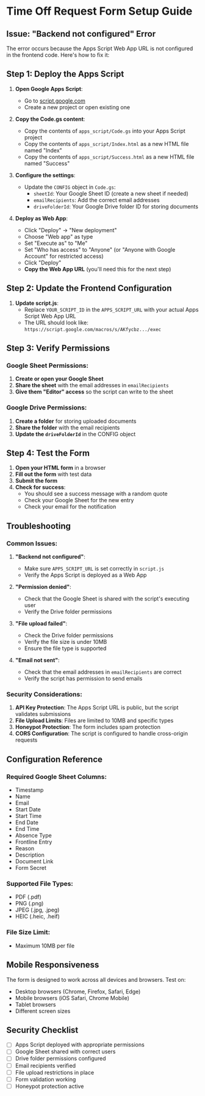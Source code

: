 # Time Off Request Form Setup Guide

## Issue: "Backend not configured" Error

The error occurs because the Apps Script Web App URL is not configured in the frontend code. Here's how to fix it:

## Step 1: Deploy the Apps Script

1. **Open Google Apps Script**:
   - Go to [script.google.com](https://script.google.com)
   - Create a new project or open existing one

2. **Copy the Code.gs content**:
   - Copy the contents of `apps_script/Code.gs` into your Apps Script project
   - Copy the contents of `apps_script/Index.html` as a new HTML file named "Index"
   - Copy the contents of `apps_script/Success.html` as a new HTML file named "Success"

3. **Configure the settings**:
   - Update the `CONFIG` object in `Code.gs`:
     - `sheetId`: Your Google Sheet ID (create a new sheet if needed)
     - `emailRecipients`: Add the correct email addresses
     - `driveFolderId`: Your Google Drive folder ID for storing documents

4. **Deploy as Web App**:
   - Click "Deploy" → "New deployment"
   - Choose "Web app" as type
   - Set "Execute as" to "Me"
   - Set "Who has access" to "Anyone" (or "Anyone with Google Account" for restricted access)
   - Click "Deploy"
   - **Copy the Web App URL** (you'll need this for the next step)

## Step 2: Update the Frontend Configuration

1. **Update script.js**:
   - Replace `YOUR_SCRIPT_ID` in the `APPS_SCRIPT_URL` with your actual Apps Script Web App URL
   - The URL should look like: `https://script.google.com/macros/s/AKfycbz.../exec`

## Step 3: Verify Permissions

### Google Sheet Permissions:
1. **Create or open your Google Sheet**
2. **Share the sheet** with the email addresses in `emailRecipients`
3. **Give them "Editor" access** so the script can write to the sheet

### Google Drive Permissions:
1. **Create a folder** for storing uploaded documents
2. **Share the folder** with the email recipients
3. **Update the `driveFolderId`** in the CONFIG object

## Step 4: Test the Form

1. **Open your HTML form** in a browser
2. **Fill out the form** with test data
3. **Submit the form**
4. **Check for success**:
   - You should see a success message with a random quote
   - Check your Google Sheet for the new entry
   - Check your email for the notification

## Troubleshooting

### Common Issues:

1. **"Backend not configured"**:
   - Make sure `APPS_SCRIPT_URL` is set correctly in `script.js`
   - Verify the Apps Script is deployed as a Web App

2. **"Permission denied"**:
   - Check that the Google Sheet is shared with the script's executing user
   - Verify the Drive folder permissions

3. **"File upload failed"**:
   - Check the Drive folder permissions
   - Verify the file size is under 10MB
   - Ensure the file type is supported

4. **"Email not sent"**:
   - Check that the email addresses in `emailRecipients` are correct
   - Verify the script has permission to send emails

### Security Considerations:

1. **API Key Protection**: The Apps Script URL is public, but the script validates submissions
2. **File Upload Limits**: Files are limited to 10MB and specific types
3. **Honeypot Protection**: The form includes spam protection
4. **CORS Configuration**: The script is configured to handle cross-origin requests

## Configuration Reference

### Required Google Sheet Columns:
- Timestamp
- Name
- Email
- Start Date
- Start Time
- End Date
- End Time
- Absence Type
- Frontline Entry
- Reason
- Description
- Document Link
- Form Secret

### Supported File Types:
- PDF (.pdf)
- PNG (.png)
- JPEG (.jpg, .jpeg)
- HEIC (.heic, .heif)

### File Size Limit:
- Maximum 10MB per file

## Mobile Responsiveness

The form is designed to work across all devices and browsers. Test on:
- Desktop browsers (Chrome, Firefox, Safari, Edge)
- Mobile browsers (iOS Safari, Chrome Mobile)
- Tablet browsers
- Different screen sizes

## Security Checklist

- [ ] Apps Script deployed with appropriate permissions
- [ ] Google Sheet shared with correct users
- [ ] Drive folder permissions configured
- [ ] Email recipients verified
- [ ] File upload restrictions in place
- [ ] Form validation working
- [ ] Honeypot protection active
